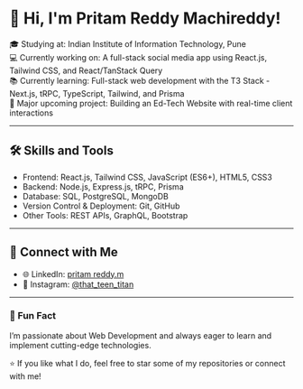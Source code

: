 # 👋 Hi, I'm Pritam Reddy Machireddy!

🎓 Studying at: Indian Institute of Information Technology, Pune  
💻 Currently working on: A full-stack social media app using React.js, Tailwind CSS, and React/TanStack Query  
📚 Currently learning: Full-stack web development with the T3 Stack - Next.js, tRPC, TypeScript, Tailwind, and Prisma  
🚀 Major upcoming project: Building an Ed-Tech Website with real-time client interactions  

---

## 🛠️ Skills and Tools  
- Frontend: React.js, Tailwind CSS, JavaScript (ES6+), HTML5, CSS3  
- Backend: Node.js, Express.js, tRPC, Prisma  
- Database: SQL, PostgreSQL, MongoDB  
- Version Control & Deployment: Git, GitHub  
- Other Tools: REST APIs, GraphQL, Bootstrap  

---

## 🌟 Connect with Me  
- 🌐 LinkedIn: [pritam reddy.m](https://www.linkedin.com/in/pritam-reddy-m/)  
- 📸 Instagram: [@that_teen_titan](https://www.instagram.com/that_teen_titan)  

---

### 🌱 Fun Fact  
I’m passionate about Web Development and always eager to learn and implement cutting-edge technologies.  

⭐ If you like what I do, feel free to star some of my repositories or connect with me!
